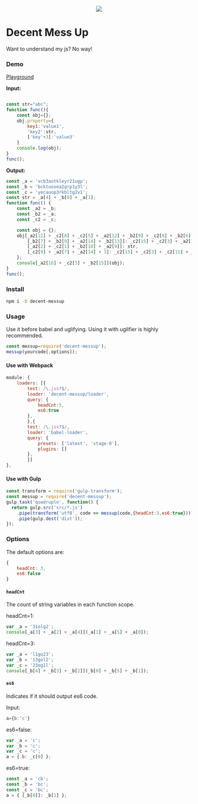 <p align="center">
    <img src="http://blackmiaool.com/decent-messup/header.jpg">  
</p>

# Decent Mess Up

Want to understand my js? No way!


### Demo

[Playground](http://blackmiaool.com/decent-messup/playground/)

**Input:**

```js

const str="abc";
function func(){
    const obj={};
    obj.property={
        key1:'value1',
        'key2':str,
        ['key'+3]:'value3'
    }
    console.log(obj);    
}
func();

```
**Output:**

```js
const _a = 'vcb3aotkleyr21ugp';
const _b = 'bcktuovea2grp1y3l';
const _c = 'yecauop3rkbltg2v1';
const str = _a[4] + _b[0] + _a[1];
function func() {
    const _a2 = _b;
    const _b2 = _a;
    const _c2 = _c;

    const obj = {};
    obj[_a2[12] + _c2[8] + _c2[5] + _a2[12] + _b2[9] + _c2[8] + _b2[6] + _a2[14]] = {
        [_b2[7] + _b2[9] + _a2[14] + _b2[13]]: _c2[15] + _c2[3] + _a2[16] + _b2[14] + _c2[1] + _a2[13],
        [_a2[2] + _c2[1] + _b2[10] + _a2[9]]: str,
        [_c2[9] + _a2[7] + _a2[14] + 3]: _c2[15] + _c2[3] + _c2[11] + _b2[14] + _a2[7] + _a2[15]
    };
    console[_a2[16] + _c2[5] + _b2[15]](obj);
}
func();

```

### Install

```bash
npm i -D decent-messup
```

### Usage
Use it before babel and uglifying. Using it with uglifier is highly recommended.

```js
const messup=require('decent-messup');
messup(yourcode[,options]);
```

#### Use with Webpack

```js
module: {
    loaders: [{
        test: /\.jsx?$/,
        loader: 'decent-messup/loader',
        query: {
            headCnt:5,
            es6:true
        },
        },{
        test: /\.jsx?$/,
        loader: 'babel-loader',
        query: {
            presets: ['latest', 'stage-0'],
            plugins: []
        },
        }]
},
```

#### Use with Gulp

```js
const transform = require('gulp-transform');
const messup = require('decent-messup');
gulp.task('quadruple', function() {
  return gulp.src('src/*.js')
    .pipe(transform('utf8', code => messup(code,{headCnt:5,es6:true})))
    .pipe(gulp.dest('dist'));
});
```

### Options

The default options are:

```js
{
    headCnt: 3,
    es6:false
}
```

#### `headCnt`
The count of string variables in each function scope.

headCnt=1:

```js
var _a = '31olg2';
console[_a[3] + _a[2] + _a[4]](_a[1] + _a[5] + _a[0]);
```

headCnt=3:

```js
var _a = 'l1go23';
var _b = '13gol2';
var _c = '23og1l';
console[_b[4] + _b[3] + _b[2]](_b[0] + _b[5] + _b[1]);
```

#### `es6`
Indicates if it should output es6 code.

Input:
```js
a={b:'c'}
```

es6=false:

```js
var _a = 'c';
var _b = 'c';
var _c = 'c';
a = { b: _c[0] };
```

es6=true:

```js
const _a = 'cb';
const _b = 'bc';
const _c = 'bc';
a = { [_b[0]]: _b[1] };
```

